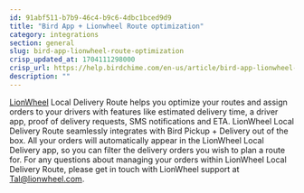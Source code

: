 ```yaml
---
id: 91abf511-b7b9-46c4-b9c6-4dbc1bced9d9
title: "Bird App + Lionwheel Route optimization"
category: integrations
section: general
slug: bird-app-lionwheel-route-optimization
crisp_updated_at: 1704111298000
crisp_url: https://help.birdchime.com/en-us/article/bird-app-lionwheel-route-optimization-5jis2/
description: ""
---
```


[LionWheel](https://www.lionwheel.com/local-delivery-shopify) Local Delivery Route helps you optimize your routes and assign orders to your drivers with features like estimated delivery time, a driver app, proof of delivery requests, SMS notifications and ETA.
LionWheel Local Delivery Route seamlessly integrates with Bird Pickup + Delivery out of the box. All your orders will automatically appear in the LionWheel Local Delivery app, so you can filter the delivery orders you wish to plan a route for.
For any questions about managing your orders within LionWheel Local Delivery Route, please get in touch with LionWheel support at Tal@lionwheel.com.
